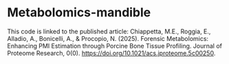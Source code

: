 # Metabolomics-mandible

This code is linked to the published article: Chiappetta, M.E., Roggia, E., Alladio, A., Bonicelli, A., & Procopio, N. (2025). Forensic Metabolomics: Enhancing PMI Estimation through Porcine Bone Tissue Profiling. Journal of Proteome Research, 0(0). https://doi.org/10.1021/acs.jproteome.5c00250.
